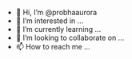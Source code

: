 - 👋 Hi, I’m @probhaaurora
- 👀 I’m interested in ...
- 🌱 I’m currently learning ...
- 💞️ I’m looking to collaborate on ...
- 📫 How to reach me ...

<!---
probhaaurora/probhaaurora is a ✨ special ✨ repository because its `README.md` (this file) appears on your GitHub profile.
You can click the Preview link to take a look at your changes.
--->
